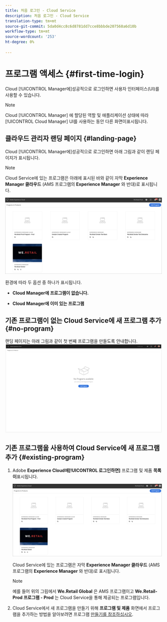```yaml
---
title: 처음 로그인 - Cloud Service
description: 처음 로그인 - Cloud Service
translation-type: tm+mt
source-git-commit: 5da0d4cc8c6d8781dd7cce8bbbde207568a6d10b
workflow-type: tm+mt
source-wordcount: '253'
ht-degree: 0%

---
```



# 프로그램 액세스 {#first-time-login}

Cloud [!UICONTROL Manager에]성공적으로 로그인하면 사용자 인터페이스(UI)를 사용할 수 있습니다.

>[!NOTE]
>
>Cloud [!UICONTROL Manager] 에 할당된 역할 및 애플리케이션 상태에 따라 [!UICONTROL Cloud Manager] UI를 사용하는 동안 다른 화면이표시됩니다.

## 클라우드 관리자 랜딩 페이지 {#landing-page}

Cloud [!UICONTROL Manager에]성공적으로 로그인하면 아래 그림과 같이 랜딩 페이지가 표시됩니다.

>[!NOTE]
>
>Cloud Service에 있는 프로그램은 아래에 표시된 바와 같이 자막 **Experience Manager 클라우드** (AMS 프로그램의 **Experience Manager** 와 반대)로 표시됩니다.

![](assets/first_timelogin1.png)


환경에 따라 두 옵션 중 하나가 표시됩니다.

* **Cloud Manager에 프로그램이 없습니다.**

* **Cloud Manager에 이미 있는 프로그램**

## 기존 프로그램이 없는 Cloud Service에 새 프로그램 추가 {#no-program}


랜딩 페이지는 아래 그림과 같이 첫 번째 프로그램을 만들도록 안내합니다.
![](assets/first_timelogin0.png)


## 기존 프로그램을 사용하여 Cloud Service에 새 프로그램 추가 {#existing-program}


1. Adobe **Experience Cloud에[!UICONTROL 로그인하면]** 프로그램 및 제품 **목록이**&#x200B;표시됩니다.

   ![](assets/first_timelogin1.png)

   Cloud Service에 있는 프로그램은 자막 **Experience Manager 클라우드** (AMS 프로그램의 **Experience Manager** 와 반대)로 표시됩니다.

   >[!NOTE]
   >예를 들어 위의 그림에서 **We.Retail Global** 은 AMS 프로그램이고 **We.Retail-Prod 프로그램 - Prod** 는 Cloud Service을 통해 제공되는 프로그램입니다.

1. Cloud Service에서 새 프로그램을 만들기 위해 **프로그램 및 제품** 화면에서 프로그램을 추가하는 방법을 알아보려면 프로그램 [만들기를 참조하십시오](/help/onboarding/getting-access-to-aem-in-cloud/creating-a-program.md).


